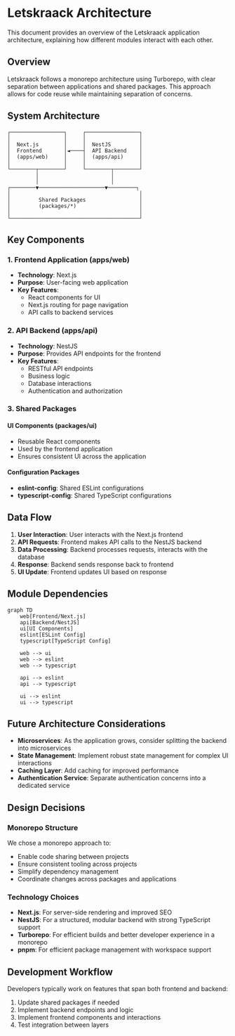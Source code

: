 # Letskraack Architecture

This document provides an overview of the Letskraack application architecture, explaining how different modules interact with each other.

## Overview

Letskraack follows a monorepo architecture using Turborepo, with clear separation between applications and shared packages. This approach allows for code reuse while maintaining separation of concerns.

## System Architecture

```
┌─────────────────┐     ┌─────────────────┐
│                 │     │                 │
│  Next.js        │     │  NestJS         │
│  Frontend       │◄────┤  API Backend    │
│  (apps/web)     │     │  (apps/api)     │
│                 │     │                 │
└────────┬────────┘     └────────┬────────┘
         │                       │
         │                       │
┌────────▼─────────────────────▼─────────┐
│                                         │
│         Shared Packages                 │
│         (packages/*)                    │
│                                         │
└─────────────────────────────────────────┘
```

## Key Components

### 1. Frontend Application (apps/web)

- **Technology**: Next.js
- **Purpose**: User-facing web application
- **Key Features**:
  - React components for UI
  - Next.js routing for page navigation
  - API calls to backend services

### 2. API Backend (apps/api)

- **Technology**: NestJS
- **Purpose**: Provides API endpoints for the frontend
- **Key Features**:
  - RESTful API endpoints
  - Business logic
  - Database interactions
  - Authentication and authorization

### 3. Shared Packages

#### UI Components (packages/ui)
- Reusable React components
- Used by the frontend application
- Ensures consistent UI across the application

#### Configuration Packages
- **eslint-config**: Shared ESLint configurations
- **typescript-config**: Shared TypeScript configurations

## Data Flow

1. **User Interaction**: User interacts with the Next.js frontend
2. **API Requests**: Frontend makes API calls to the NestJS backend
3. **Data Processing**: Backend processes requests, interacts with the database
4. **Response**: Backend sends response back to frontend
5. **UI Update**: Frontend updates UI based on response

## Module Dependencies

```mermaid
graph TD
    web[Frontend/Next.js]
    api[Backend/NestJS]
    ui[UI Components]
    eslint[ESLint Config]
    typescript[TypeScript Config]
    
    web --> ui
    web --> eslint
    web --> typescript
    
    api --> eslint
    api --> typescript
    
    ui --> eslint
    ui --> typescript
```

## Future Architecture Considerations

- **Microservices**: As the application grows, consider splitting the backend into microservices
- **State Management**: Implement robust state management for complex UI interactions
- **Caching Layer**: Add caching for improved performance
- **Authentication Service**: Separate authentication concerns into a dedicated service

## Design Decisions

### Monorepo Structure
We chose a monorepo approach to:
- Enable code sharing between projects
- Ensure consistent tooling across projects
- Simplify dependency management
- Coordinate changes across packages and applications

### Technology Choices

- **Next.js**: For server-side rendering and improved SEO
- **NestJS**: For a structured, modular backend with strong TypeScript support
- **Turborepo**: For efficient builds and better developer experience in a monorepo
- **pnpm**: For efficient package management with workspace support

## Development Workflow

Developers typically work on features that span both frontend and backend:

1. Update shared packages if needed
2. Implement backend endpoints and logic
3. Implement frontend components and interactions
4. Test integration between layers